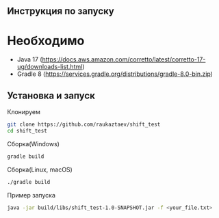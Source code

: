 ## Инструкция по запуску

# Необходимо
- Java 17 (https://docs.aws.amazon.com/corretto/latest/corretto-17-ug/downloads-list.html)
- Gradle 8 (https://services.gradle.org/distributions/gradle-8.0-bin.zip)

## Установка и запуск

Клонируем
```bash
git clone https://github.com/raukaztaev/shift_test
cd shift_test
```

Сборка(Windows)
```bash
gradle build
```

Сборка(Linux, macOS)
```bash
./gradle build
```

Пример запуска
```bash
java -jar build/libs/shift_test-1.0-SNAPSHOT.jar -f <your_file.txt>
```
